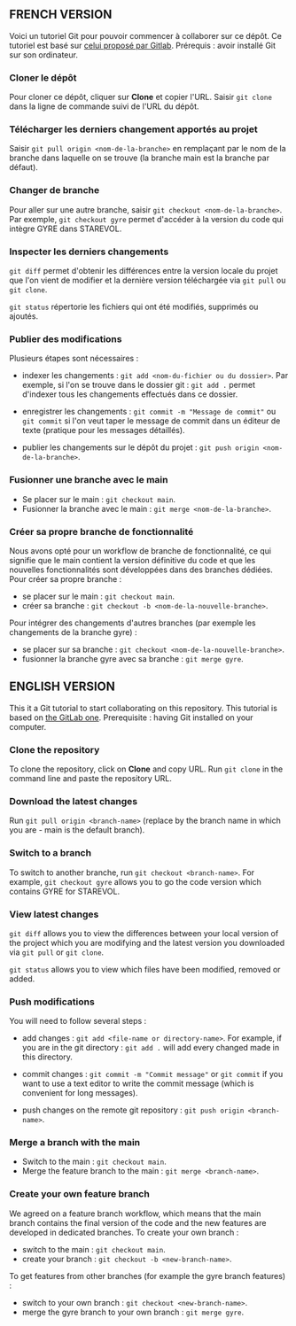 ## FRENCH VERSION

Voici un tutoriel Git pour pouvoir commencer à collaborer sur ce dépôt. Ce tutoriel est basé sur [celui proposé par Gitlab](https://docs.gitlab.com/ee/gitlab-basics/start-using-git.html).
Prérequis : avoir installé Git sur son ordinateur.

### Cloner le dépôt

Pour cloner ce dépôt, cliquer sur **Clone** et copier l'URL. Saisir `git clone` dans la ligne de commande suivi de l'URL du dépôt.

### Télécharger les derniers changement apportés au projet

Saisir `git pull origin <nom-de-la-branche>` en remplaçant par le nom de la branche dans laquelle on se trouve (la branche main est la branche par défaut).

### Changer de branche

Pour aller sur une autre branche, saisir `git checkout <nom-de-la-branche>`. Par exemple, `git checkout gyre` permet d'accéder à la version du code qui intègre GYRE dans STAREVOL.

### Inspecter les derniers changements

`git diff` permet d'obtenir les différences entre la version locale du projet que l'on vient de modifier et la dernière version téléchargée via `git pull` ou `git clone`.

`git status` répertorie les fichiers qui ont été modifiés, supprimés ou ajoutés.

### Publier des modifications

Plusieurs étapes sont nécessaires :

- indexer les changements : `git add <nom-du-fichier ou du dossier>`. Par exemple, si l'on se trouve dans le dossier git : `git add .` permet d'indexer tous les changements effectués dans ce dossier.

- enregistrer les changements : `git commit -m "Message de commit"` ou `git commit` si l'on veut taper le message de commit dans un éditeur de texte (pratique pour les messages détaillés).

- publier les changements sur le dépôt du projet : `git push origin <nom-de-la-branche>`.

### Fusionner une branche avec le main

- Se placer sur le main : `git checkout main`.
- Fusionner la branche avec le main : `git merge <nom-de-la-branche>`.


### Créer sa propre branche de fonctionnalité

Nous avons opté pour un workflow de branche de fonctionnalité, ce qui signifie que le main contient la version définitive du code et que les nouvelles fonctionnalités sont développées dans des branches dédiées. Pour créer sa propre branche :
- se placer sur le main : `git checkout main`. 
- créer sa branche : `git checkout -b <nom-de-la-nouvelle-branche>`.

Pour intégrer des changements d'autres branches (par exemple les changements de la branche gyre) :
- se placer sur sa branche : `git checkout <nom-de-la-nouvelle-branche>`.
- fusionner la branche gyre avec sa branche : `git merge gyre`.


## ENGLISH VERSION

This it a Git tutorial to start collaborating on this repository. This tutorial is based on [the GitLab one](https://docs.gitlab.com/ee/gitlab-basics/start-using-git.html).
Prerequisite : having Git installed on your computer.

### Clone the repository

To clone the repository, click on **Clone** and copy URL. Run `git clone` in the command line and paste the repository URL.

### Download the latest changes

Run `git pull origin <branch-name>` (replace by the branch name in which you are - main is the default branch).

### Switch to a branch

To switch to another branche, run `git checkout <branch-name>`. For example, `git checkout gyre` allows you to go the code version which contains GYRE for STAREVOL.

### View latest changes

`git diff` allows you to view the differences between your local version of the project which you are modifying and the latest version you downloaded via `git pull` or `git clone`.

`git status` allows you to view which files have been modified, removed or added.

### Push modifications

You will need to follow several steps :

- add changes : `git add <file-name or directory-name>`. For example, if you are in the git directory : `git add .` will add every changed made in this directory.

- commit changes : `git commit -m "Commit message"` or `git commit` if you want to use a text editor to write the commit message (which is convenient for long messages).

- push changes on the remote git repository : `git push origin <branch-name>`.

### Merge a branch with the main

- Switch to the main : `git checkout main`.
- Merge the feature branch to the main : `git merge <branch-name>`.


### Create your own feature branch

We agreed on a feature branch workflow, which means that the main branch contains the final version of the code and the new features are developed in dedicated branches. To create your own branch :
- switch to the main : `git checkout main`.
- create your branch : `git checkout -b <new-branch-name>`.

To get features from other branches (for example the gyre branch features) :
- switch to your own branch : `git checkout <new-branch-name>`.
- merge the gyre branch to your own branch : `git merge gyre`.
